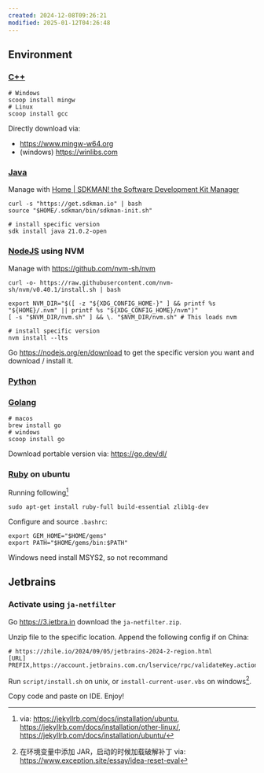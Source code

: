 ```yaml
---
created: 2024-12-08T09:26:21
modified: 2025-01-12T04:26:48
---
```


## Environment

### [C++](cpp)

```shell
# Windows
scoop install mingw
# Linux
scoop install gcc
```

Directly download via:

- https://www.mingw-w64.org
- (windows) https://winlibs.com

### [Java](java)

Manage with [Home \| SDKMAN! the Software Development Kit Manager](https://sdkman.io)

```shell
curl -s "https://get.sdkman.io" | bash
source "$HOME/.sdkman/bin/sdkman-init.sh"

# install specific version
sdk install java 21.0.2-open
```

### [NodeJS](nodejs) using NVM

Manage with https://github.com/nvm-sh/nvm

```shell
curl -o- https://raw.githubusercontent.com/nvm-sh/nvm/v0.40.1/install.sh | bash

export NVM_DIR="$([ -z "${XDG_CONFIG_HOME-}" ] && printf %s "${HOME}/.nvm" || printf %s "${XDG_CONFIG_HOME}/nvm")"
[ -s "$NVM_DIR/nvm.sh" ] && \. "$NVM_DIR/nvm.sh" # This loads nvm

# install specific version
nvm install --lts
```

Go https://nodejs.org/en/download to get the specific version you want and download / install it.

### [Python](python)

### [Golang](golang)

```shell
# macos
brew install go
# windows
scoop install go
```

Download portable version via: https://go.dev/dl/

### [Ruby](ruby) on ubuntu

Running following[^ruby]

```shell
sudo apt-get install ruby-full build-essential zlib1g-dev
```

Configure and source `.bashrc`:

```shell
export GEM_HOME="$HOME/gems"
export PATH="$HOME/gems/bin:$PATH"
```

Windows need install MSYS2, so not recommand

## Jetbrains

### Activate using `ja-netfilter`

Go https://3.jetbra.in download the `ja-netfilter.zip`.

Unzip file to the specific location. Append the following config if on China:

```shell
# https://zhile.io/2024/09/05/jetbrains-2024-2-region.html
[URL]
PREFIX,https://account.jetbrains.com.cn/lservice/rpc/validateKey.action
```

Run `script/install.sh` on unix, or `install-current-user.vbs` on windows[^core-jetbra].

Copy code and paste on IDE. Enjoy!

[^ruby]:via: https://jekyllrb.com/docs/installation/ubuntu, https://jekyllrb.com/docs/installation/other-linux/, https://jekyllrb.com/docs/installation/ubuntu/
[^core-jetbra]: 在环境变量中添加 JAR，启动的时候加载破解补丁 via: https://www.exception.site/essay/idea-reset-eval